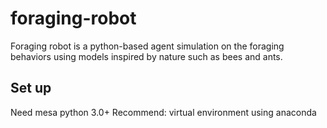 # foraging-robot

Foraging robot is a python-based agent simulation on the foraging behaviors using models inspired by nature such as bees and ants.

## Set up

Need mesa
python 3.0+
Recommend: virtual environment using anaconda
